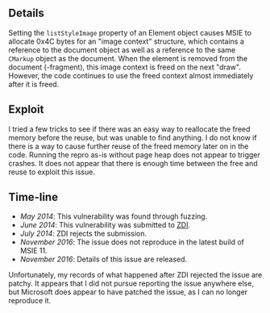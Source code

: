 Details
-------
Setting the `listStyleImage` property of an Element object causes MSIE to
allocate 0x4C bytes for an "image context" structure, which contains a
reference to the document object as well as a reference to the same `CMarkup`
object as the document. When the element is removed from the document
(-fragment), this image context is freed on the next "draw". However, the code
continues to use the freed context almost immediately after it is freed.

Exploit
-------
I tried a few tricks to see if there was an easy way to reallocate the freed
memory before the reuse, but was unable to find anything. I do not know if
there is a way to cause further reuse of the freed memory later on in the code.
Running the repro as-is without page heap does not appear to trigger crashes.
It does not appear that there is enough time between the free and reuse to
exploit this issue.

Time-line
---------
* *May 2014*: This vulnerability was found through fuzzing.
* *June 2014*: This vulnerability was submitted to [ZDI][].
* *July 2014*: ZDI rejects the submission.
* *November 2016*: The issue does not reproduce in the latest build of MSIE 11.
* *November 2016*: Details of this issue are released.

Unfortunately, my records of what happened after ZDI rejected the issue are
patchy. It appears that I did not pursue reporting the issue anywhere else, but
Microsoft does appear to have patched the issue, as I can no longer reproduce
it.

[ZDI]: http://www.zerodayinitiative.com/